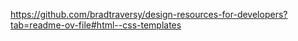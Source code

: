 https://github.com/bradtraversy/design-resources-for-developers?tab=readme-ov-file#html--css-templates
